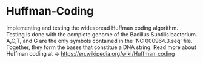 # Huffman-Coding
Implementing and testing the widespread Huffman coding algorithm. Testing is done with the complete genome of the Bacillus Subtilis bacterium. A,C,T, and G are the only symbols contained in the 'NC 000964.3.seq' file. Together, they form the bases that constitue a DNA string. Read more about Huffman coding at -> https://en.wikipedia.org/wiki/Huffman_coding 

